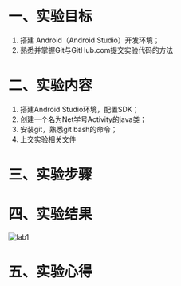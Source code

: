 # 一、实验目标
1. 搭建 Android（Android Studio）开发环境；
2. 熟悉并掌握Git与GitHub.com提交实验代码的方法 

# 二、实验内容
1. 搭建Android Studio环境，配置SDK；
2. 创建一个名为Net学号Activity的java类；
3. 安装git，熟悉git bash的命令；
4. 上交实验相关文件

# 三、实验步骤


# 四、实验结果
![lab1](https://raw.githubusercontent.com/xyl123580/android-labs-2020/master/students/net1814080903110/lab1.png)

# 五、实验心得
